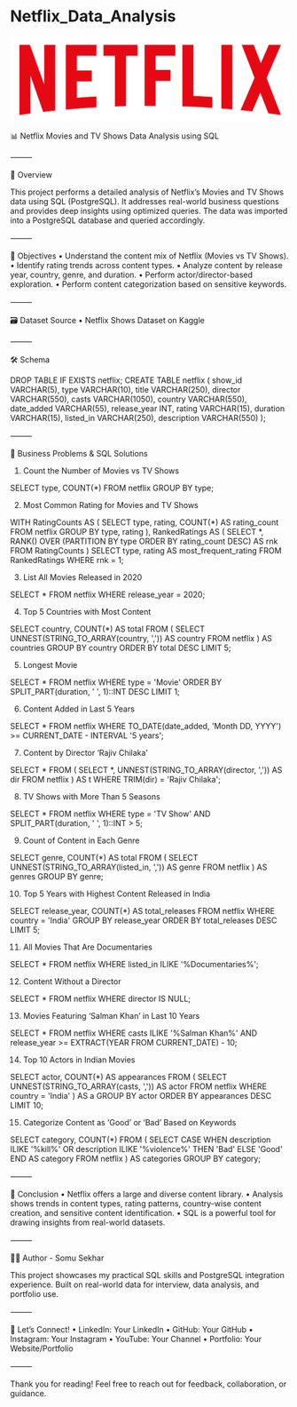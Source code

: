 # Netflix_Data_Analysis

![NETFLIX](https://github.com/SomusekharJ/Netflix_Data_Analysis/blob/main/logo.png)

📊 Netflix Movies and TV Shows Data Analysis using SQL


⸻

📌 Overview

This project performs a detailed analysis of Netflix’s Movies and TV Shows data using SQL (PostgreSQL). It addresses real-world business questions and provides deep insights using optimized queries. The data was imported into a PostgreSQL database and queried accordingly.

⸻

🎯 Objectives
	•	Understand the content mix of Netflix (Movies vs TV Shows).
	•	Identify rating trends across content types.
	•	Analyze content by release year, country, genre, and duration.
	•	Perform actor/director-based exploration.
	•	Perform content categorization based on sensitive keywords.

⸻

🗃️ Dataset Source
	•	Netflix Shows Dataset on Kaggle

⸻

🛠️ Schema

DROP TABLE IF EXISTS netflix;
CREATE TABLE netflix
(
    show_id      VARCHAR(5),
    type         VARCHAR(10),
    title        VARCHAR(250),
    director     VARCHAR(550),
    casts        VARCHAR(1050),
    country      VARCHAR(550),
    date_added   VARCHAR(55),
    release_year INT,
    rating       VARCHAR(15),
    duration     VARCHAR(15),
    listed_in    VARCHAR(250),
    description  VARCHAR(550)
);


⸻

💼 Business Problems & SQL Solutions

1. Count the Number of Movies vs TV Shows

SELECT type, COUNT(*) FROM netflix GROUP BY type;

2. Most Common Rating for Movies and TV Shows

WITH RatingCounts AS (
    SELECT type, rating, COUNT(*) AS rating_count
    FROM netflix
    GROUP BY type, rating
),
RankedRatings AS (
    SELECT *, RANK() OVER (PARTITION BY type ORDER BY rating_count DESC) AS rnk
    FROM RatingCounts
)
SELECT type, rating AS most_frequent_rating
FROM RankedRatings
WHERE rnk = 1;

3. List All Movies Released in 2020

SELECT * FROM netflix WHERE release_year = 2020;

4. Top 5 Countries with Most Content

SELECT country, COUNT(*) AS total
FROM (
    SELECT UNNEST(STRING_TO_ARRAY(country, ',')) AS country
    FROM netflix
) AS countries
GROUP BY country
ORDER BY total DESC
LIMIT 5;

5. Longest Movie

SELECT *
FROM netflix
WHERE type = 'Movie'
ORDER BY SPLIT_PART(duration, ' ', 1)::INT DESC
LIMIT 1;

6. Content Added in Last 5 Years

SELECT *
FROM netflix
WHERE TO_DATE(date_added, 'Month DD, YYYY') >= CURRENT_DATE - INTERVAL '5 years';

7. Content by Director ‘Rajiv Chilaka’

SELECT *
FROM (
    SELECT *, UNNEST(STRING_TO_ARRAY(director, ',')) AS dir
    FROM netflix
) AS t
WHERE TRIM(dir) = 'Rajiv Chilaka';

8. TV Shows with More Than 5 Seasons

SELECT *
FROM netflix
WHERE type = 'TV Show'
  AND SPLIT_PART(duration, ' ', 1)::INT > 5;

9. Count of Content in Each Genre

SELECT genre, COUNT(*) AS total
FROM (
    SELECT UNNEST(STRING_TO_ARRAY(listed_in, ',')) AS genre
    FROM netflix
) AS genres
GROUP BY genre;

10. Top 5 Years with Highest Content Released in India

SELECT release_year, COUNT(*) AS total_releases
FROM netflix
WHERE country = 'India'
GROUP BY release_year
ORDER BY total_releases DESC
LIMIT 5;

11. All Movies That Are Documentaries

SELECT *
FROM netflix
WHERE listed_in ILIKE '%Documentaries%';

12. Content Without a Director

SELECT *
FROM netflix
WHERE director IS NULL;

13. Movies Featuring ‘Salman Khan’ in Last 10 Years

SELECT *
FROM netflix
WHERE casts ILIKE '%Salman Khan%'
  AND release_year >= EXTRACT(YEAR FROM CURRENT_DATE) - 10;

14. Top 10 Actors in Indian Movies

SELECT actor, COUNT(*) AS appearances
FROM (
    SELECT UNNEST(STRING_TO_ARRAY(casts, ',')) AS actor
    FROM netflix
    WHERE country = 'India'
) AS a
GROUP BY actor
ORDER BY appearances DESC
LIMIT 10;

15. Categorize Content as ‘Good’ or ‘Bad’ Based on Keywords

SELECT category, COUNT(*)
FROM (
    SELECT
        CASE
            WHEN description ILIKE '%kill%' OR description ILIKE '%violence%' THEN 'Bad'
            ELSE 'Good'
        END AS category
    FROM netflix
) AS categories
GROUP BY category;


⸻

🧾 Conclusion
	•	Netflix offers a large and diverse content library.
	•	Analysis shows trends in content types, rating patterns, country-wise content creation, and sensitive content identification.
	•	SQL is a powerful tool for drawing insights from real-world datasets.

⸻

👨‍💻 Author - Somu Sekhar

This project showcases my practical SQL skills and PostgreSQL integration experience. Built on real-world data for interview, data analysis, and portfolio use.

⸻

📲 Let’s Connect!
	•	LinkedIn: Your LinkedIn
	•	GitHub: Your GitHub
	•	Instagram: Your Instagram
	•	YouTube: Your Channel
	•	Portfolio: Your Website/Portfolio

⸻

Thank you for reading! Feel free to reach out for feedback, collaboration, or guidance.
